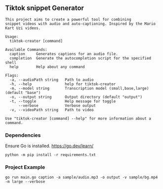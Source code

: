 ## Tiktok snippet Generator

```
This project aims to create a powerful tool for combining
snippet videos with audio and auto-captioning. Inspired by the Mario
Kart Uzi videos.

Usage:
  tiktok-creator [command]

Available Commands:
  caption     Generates captions for an audio file.
  completion  Generate the autocompletion script for the specified shell
  help        Help about any command

Flags:
  -a, --audioPath string   Path to audio
  -h, --help               help for tiktok-creator
  -m, --model string       Transcription model (small,base,large) (default "base")
  -o, --output string      Output directory (default "output")
  -t, --toggle             Help message for toggle
      --verbose            Verbose output
  -v, --videoPath string   Path to video

Use "tiktok-creator [command] --help" for more information about a command.
```

### Dependencies

Ensure Go is installed. https://go.dev/learn/

`python -m pip install -r requirements.txt`

### Project Example

`go run main.go caption -a sample/audio.mp3 -o output -v sample/bg.mp4 -m large --verbose`
